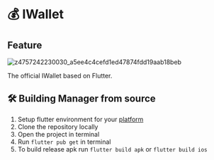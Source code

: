 # 💰 IWallet

## Feature
 ![z4757242230030_a5ee4c4cefd1ed47874fdd19aab18beb](https://github.com/Gallypro1234567/iwallet/assets/46000647/8bad879f-608f-4577-883d-7200e83f4f2b)


The official IWallet based on Flutter.

## 🛠️ Building Manager from source
1. Setup flutter environment for your [platform](https://docs.flutter.dev/get-started/install)
2. Clone the repository locally
3. Open the project in terminal
4. Run `flutter pub get` in terminal
6. To build release apk run `flutter build apk` or `flutter build ios`

